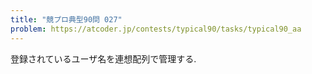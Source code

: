 ```yaml
---
title: "競プロ典型90問 027"
problem: https://atcoder.jp/contests/typical90/tasks/typical90_aa
---
```

登録されているユーザ名を連想配列で管理する.
